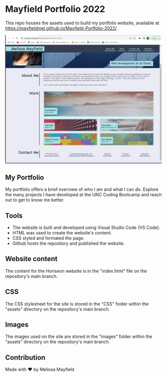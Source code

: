 # Mayfield Portfolio 2022

 This repo houses the assets used to build my portfolio website, available at https://mayfieldmel.github.io/Mayfield-Portfolio-2022/ .

 ![Portfolio-Screenshot](./assets/images/portfolio-2022-screen-shot.png "Mayfield Portfolio")

 ## My Portfolio

My portfolio offers a brief overview of who I am and what I can do. Explore the many projects I have developed at the UNC Coding Bootcamp and reach out to get to know me better.

## Tools

* The website is built and developed using Visual Studio Code (VS Code). 
* HTML was used to create the website's content.
* CSS styled and formated the page. 
* Github hosts the repository and published the website.

## Website content

The content for the Horiseon website is in the "index.html" file on the repository's main branch.

## CSS

The CSS stylesheet for the site is stored in the "CSS" folder within the "assets" directory on the repository's main branch. 

## Images

The images used on the site are stored in the "images" folder within the "assets" directory on the repository's main branch.

## Contribution

Made with ❤️ by Melissa Mayfield